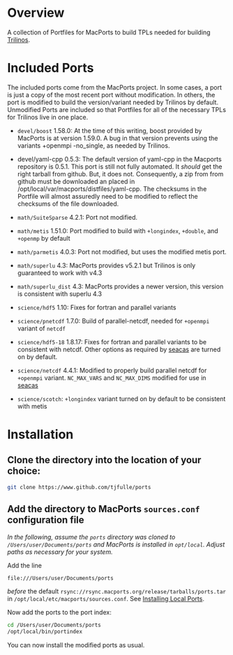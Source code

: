 # Overview

A collection of Portfiles for MacPorts to build TPLs needed for
building [Trilinos](https://github.com/trilinos/Trilinos).

# Included Ports

The included ports come from the MacPorts project. In some cases, a port is just
a copy of the most recent port without modification. In others, the port is
modified to build the version/variant needed by Trilinos by default. Unmodified
Ports are included so that Portfiles for all of the necessary TPLs for Trilinos live
in one place.

* `devel/boost` 1.58.0: At the time of this writing, boost provided by MacPorts is at
  version 1.59.0. A bug in that version prevents using the variants +openmpi
  -no_single, as needed by Trilinos.
* devel/yaml-cpp 0.5.3: The default version of yaml-cpp in the Macports
  repository is 0.5.1.  This port is still not fully automated.  It *should* get
  the right tarball from github.  But, it does not.  Consequently, a zip from
  from github must be downloaded an placed in /opt/local/var/macports/distfiles/yaml-cpp.  The checksums in the Portfile will almost assuredly need to be modified to reflect the checksums of the file downloaded.

* `math/SuiteSparse` 4.2.1: Port not modified.
* `math/metis` 1.51.0: Port modified to build with `+longindex`, `+double`, and
  `+openmp` by default
* `math/parmetis` 4.0.3: Port not modified, but uses the modified metis port.
* `math/superlu` 4.3: MacPorts provides v5.2.1 but Trilinos is only guaranteed to
  work with v4.3
* `math/superlu_dist` 4.3: MacPorts provides a newer version, this version is
  consistent with superlu 4.3

* `science/hdf5` 1.10: Fixes for fortran and parallel variants
* `science/pnetcdf` 1.7.0: Build of parallel-netcdf, needed for `+openmpi` variant of `netcdf`
* `science/hdf5-18` 1.8.17: Fixes for fortran and parallel variants to be
  consistent with netcdf. Other options as required by [seacas](https://github.com/gsjaardema/seacas) are turned on by
  default.
* `science/netcdf` 4.4.1: Modified to properly build parallel netcdf for `+openmpi` variant.  `NC_MAX_VARS` and `NC_MAX_DIMS` modified for use in [seacas](https://github.com/gsjaardema/seacas)
* `science/scotch`: `+longindex` variant turned on by default to be consistent with metis

# Installation

## Clone the directory into the location of your choice:

```sh
git clone https://www.github.com/tjfulle/ports
```

## Add the directory to MacPorts `sources.conf` configuration file

*In the following, assume the `ports` directory was cloned to `/Users/user/Documents/ports` and MacPorts is installed in `opt/local`. Adjust paths as necessary for your system.*

Add the line

```sh
file:///Users/user/Documents/ports
```

*before* the default `rsync://rsync.macports.org/release/tarballs/ports.tar` in `/opt/local/etc/macports/sources.conf`.  See [Installing Local Ports](https://guide.macports.org/chunked/development.local-repositories.html).

Now add the ports to the port index:

```sh
cd /Users/user/Documents/ports
/opt/local/bin/portindex
```

You can now install the modified ports as usual.

